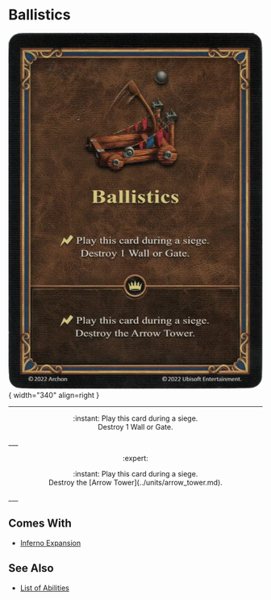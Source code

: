 # Ballistics

![Ballistics](../assets/abilities-ballistics.webp){ width="340" align=right }

___
<p style="text-align: center;" markdown>:instant: Play this card during a siege.<br>Destroy 1 Wall or Gate.</p>
___
<p style="text-align: center;" markdown> :expert: </p>

<p style="text-align: center;" markdown>:instant: Play this card during a siege.<br>Destroy the [Arrow Tower](../units/arrow_tower.md).</p>
___


## Comes With

- [Inferno Expansion](../content.md)


## See Also

- [List of Abilities](index.md)
